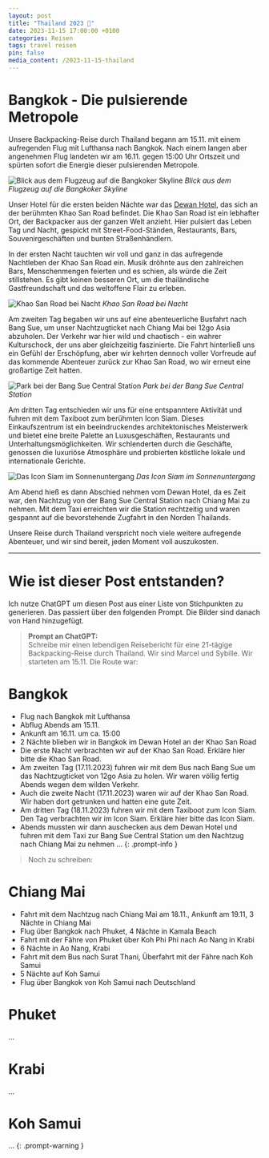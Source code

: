 ```yaml
---
layout: post
title: "Thailand 2023 🛫"
date: 2023-11-15 17:00:00 +0100
categories: Reisen
tags: travel reisen
pin: false
media_content: /2023-11-15-thailand
---
```



# Bangkok - Die pulsierende Metropole
Unsere Backpacking-Reise durch Thailand begann am 15.11. mit einem aufregenden Flug mit Lufthansa nach Bangkok. Nach einem langen aber angenehmen Flug landeten wir am 16.11. gegen 15:00 Uhr Ortszeit und spürten sofort die Energie dieser pulsierenden Metropole.

![Blick aus dem Flugzeug auf die Bangkoker Skyline]({{site.posts_cdn}}{{page.media_content}}/Bangkok/flug.jpg)
_Blick aus dem Flugzeug auf die Bangkoker Skyline_

Unser Hotel für die ersten beiden Nächte war das [Dewan Hotel](https://www.booking.com/searchresults.de.html?aid=311092&label=dewan-bangkok-Qb5RjqxOI4zP3AVMJIzriQS387643590418%3Apl%3Ata%3Ap1%3Ap2%3Aac%3Aap%3Aneg%3Afi%3Atikwd-261131654727%3Alp1004234%3Ali%3Adec%3Adm%3Appccp%3DUmFuZG9tSVYkc2RlIyh9YfpWGnRw6lOGikFuHv4HshY&gclid=Cj0KCQiAv8SsBhC7ARIsALIkVT0O98RQ9f5sNzSFYdnXH4IR7NmvkPyj9jevANyLQ0_hz51P9-XFr0oaApznEALw_wcB&highlighted_hotels=1511211&redirected=1&city=-3414440&hlrd=no_dates&source=hotel&expand_sb=1&keep_landing=1&sid=2b0b274b9404744eacf8b9147c80dfa1), das sich an der berühmten Khao San Road befindet. Die Khao San Road ist ein lebhafter Ort, der Backpacker aus der ganzen Welt anzieht. Hier pulsiert das Leben Tag und Nacht, gespickt mit Street-Food-Ständen, Restaurants, Bars, Souvenirgeschäften und bunten Straßenhändlern.

In der ersten Nacht tauchten wir voll und ganz in das aufregende Nachtleben der Khao San Road ein. Musik dröhnte aus den zahlreichen Bars, Menschenmengen feierten und es schien, als würde die Zeit stillstehen. Es gibt keinen besseren Ort, um die thailändische Gastfreundschaft und das weltoffene Flair zu erleben.

![Khao San Road bei Nacht]({{site.posts_cdn}}{{page.media_content}}/Bangkok/khao_san_road.jpg)
_Khao San Road bei Nacht_

Am zweiten Tag begaben wir uns auf eine abenteuerliche Busfahrt nach Bang Sue, um unser Nachtzugticket nach Chiang Mai bei 12go Asia abzuholen. Der Verkehr war hier wild und chaotisch - ein wahrer Kulturschock, der uns aber gleichzeitig faszinierte. Die Fahrt hinterließ uns ein Gefühl der Erschöpfung, aber wir kehrten dennoch voller Vorfreude auf das kommende Abenteuer zurück zur Khao San Road, wo wir erneut eine großartige Zeit hatten.

![Park bei der Bang Sue Central Station]({{site.posts_cdn}}{{page.media_content}}/Bangkok/bang_sue_station.jpg)
_Park bei der Bang Sue Central Station_

Am dritten Tag entschieden wir uns für eine entspanntere Aktivität und fuhren mit dem Taxiboot zum berühmten Icon Siam. Dieses Einkaufszentrum ist ein beeindruckendes architektonisches Meisterwerk und bietet eine breite Palette an Luxusgeschäften, Restaurants und Unterhaltungsmöglichkeiten. Wir schlenderten durch die Geschäfte, genossen die luxuriöse Atmosphäre und probierten köstliche lokale und internationale Gerichte.

![Das Icon Siam im Sonnenuntergang]({{site.posts_cdn}}{{page.media_content}}/Bangkok/icon_siam.jpg)
_Das Icon Siam im Sonnenuntergang_

Am Abend hieß es dann Abschied nehmen vom Dewan Hotel, da es Zeit war, den Nachtzug von der Bang Sue Central Station nach Chiang Mai zu nehmen. Mit dem Taxi erreichten wir die Station rechtzeitig und waren gespannt auf die bevorstehende Zugfahrt in den Norden Thailands.

Unsere Reise durch Thailand verspricht noch viele weitere aufregende Abenteuer, und wir sind bereit, jeden Moment voll auszukosten.

---

# Wie ist dieser Post entstanden?

Ich nutze ChatGPT um diesen Post aus einer Liste von Stichpunkten zu generieren.
Das passiert über den folgenden Prompt.
Die Bilder sind danach von Hand hinzugefügt.

> **Prompt an ChatGPT:**  
Schreibe mir einen lebendigen Reisebericht für eine 21-tägige Backpacking-Reise durch Thailand. Wir sind Marcel und Sybille. Wir starteten am 15.11. Die Route war: 
# Bangkok
- Flug nach Bangkok mit Lufthansa
- Abflug Abends am 15.11.
- Ankunft am 16.11. um ca. 15:00
- 2 Nächte blieben wir in Bangkok im Dewan Hotel an der Khao San Road
- Die erste Nacht verbrachten wir auf der Khao San Road. Erkläre hier bitte die Khao San Road.
- Am zweiten Tag (17.11.2023) fuhren wir mit dem Bus nach Bang Sue um das Nachtzugticket von 12go Asia zu holen. Wir waren völlig fertig Abends wegen dem wilden Verkehr.
- Auch die zweite Nacht (17.11.2023) waren wir auf der Khao San Road. Wir haben dort getrunken und hatten eine gute Zeit.
- Am dritten Tag (18.11.2023) fuhren wir mit dem Taxiboot zum Icon Siam. Den Tag verbrachten wir im Icon Siam. Erkläre hier bitte das Icon Siam.
- Abends mussten wir dann auschecken aus dem Dewan Hotel und fuhren mit dem Taxi zur Bang Sue Central Station um den Nachtzug nach Chiang Mai zu nehmen
...
{: .prompt-info }

> Noch zu schreiben:
# Chiang Mai
- Fahrt mit dem Nachtzug nach Chiang Mai am 18.11., Ankunft am 19.11, 3 Nächte in Chiang Mai
- Flug über Bangkok nach Phuket, 4 Nächte in Kamala Beach
- Fahrt mit der Fähre von Phuket über Koh Phi Phi nach Ao Nang in Krabi
- 6 Nächte in Ao Nang, Krabi
- Fahrt mit dem Bus nach Surat Thani, Überfahrt mit der Fähre nach Koh Samui
- 5 Nächte auf Koh Samui
- Flug über Bangkok von Koh Samui nach Deutschland
# Phuket
...
# Krabi
...
# Koh Samui
...
{: .prompt-warning }
